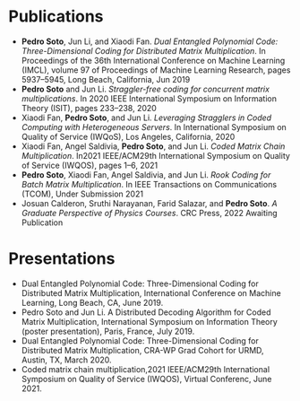 # Publications 
+ <b>Pedro Soto</b>, Jun Li, and Xiaodi Fan. *Dual Entangled Polynomial Code: Three-Dimensional Coding for Distributed Matrix Multiplication*. In Proceedings of the 36th International Conference on Machine Learning (IMCL), volume 97 of Proceedings of Machine Learning Research, pages 5937–5945, Long Beach, California, Jun 2019 
+ <b>Pedro Soto</b> and Jun Li.  *Straggler-free coding for concurrent matrix multiplications*.  In 2020 IEEE International Symposium on Information Theory (ISIT), pages 233–238, 2020 
+ Xiaodi Fan, <b>Pedro Soto</b>, and Jun Li. *Leveraging Stragglers in Coded Computing with Heterogeneous Servers*. In International Symposium on Quality of Service (IWQoS), Los Angeles, California, 2020 
+ Xiaodi Fan, Angel Saldivia, <b>Pedro Soto</b>, and Jun Li. *Coded Matrix Chain Multiplication*. In2021 IEEE/ACM29th International Symposium on Quality of Service (IWQOS), pages 1–6, 2021
+ <b>Pedro Soto</b>, Xiaodi Fan, Angel Saldivia, and Jun Li. *Rook Coding for Batch Matrix Multiplication*. In IEEE Transactions on Communications (TCOM), Under Submission 2021
+ Josuan Calderon, Sruthi Narayanan, Farid Salazar, and <b>Pedro Soto</b>. *A Graduate Perspective of Physics Courses*. CRC Press, 2022 Awaiting Publication

# Presentations
+ Dual Entangled Polynomial Code: Three-Dimensional Coding for Distributed Matrix Multiplication, International Conference on Machine Learning, Long Beach, CA, June 2019. 
+ Pedro Soto and Jun Li. A Distributed Decoding Algorithm for Coded Matrix Multiplication, International Symposium on Information Theory (poster presentation), Paris, France, July 2019.
+ Dual Entangled Polynomial Code: Three-Dimensional Coding for Distributed Matrix Multiplication, CRA-WP Grad Cohort for URMD, Austin, TX, March 2020. 
+ Coded matrix chain multiplication,2021 IEEE/ACM29th International Symposium on Quality of Service (IWQOS), Virtual Conferenc, June 2021.

